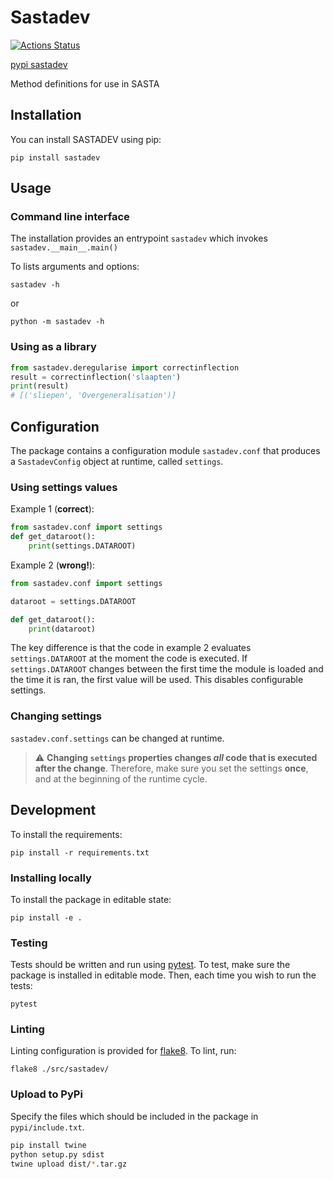 # Sastadev

[![Actions Status](https://github.com/UUDigitalHumanitieslab/sastadev/workflows/Unit%20tests/badge.svg)](https://github.com/UUDigitalHumanitieslab/sastadev/actions)

[pypi sastadev](https://pypi.org/project/sastadev)

Method definitions for use in SASTA

## Installation
You can install SASTADEV using pip:
```
pip install sastadev
```

## Usage

### Command line interface
The installation provides an entrypoint `sastadev` which invokes `sastadev.__main__.main()`

To lists arguments and options:

```
sastadev -h
```
or
```
python -m sastadev -h
```

### Using as a library
```python
from sastadev.deregularise import correctinflection
result = correctinflection('slaapten')
print(result)
# [('sliepen', 'Overgeneralisation')]
```

## Configuration
The package contains a configuration module `sastadev.conf` that produces a `SastadevConfig` object at runtime, called `settings`.

### Using settings values
Example 1 (**correct**): 
```python
from sastadev.conf import settings
def get_dataroot():
    print(settings.DATAROOT)
```

Example 2 (**wrong!**):
```python
from sastadev.conf import settings

dataroot = settings.DATAROOT

def get_dataroot():
    print(dataroot)
```

The key difference is that the code in example 2 evaluates `settings.DATAROOT` at the moment the code is executed. If `settings.DATAROOT` changes between the first time the module is loaded and the time it is ran, the first value will be used. This disables configurable settings.


### Changing settings
`sastadev.conf.settings` can be changed at runtime. 
> :warning: **Changing `settings` properties changes _all_ code that is executed after the change**. Therefore, make sure you set the settings **once**, and at the beginning of the runtime cycle.  

## Development
To install the requirements:
```
pip install -r requirements.txt
```

### Installing locally
To install the package in editable state:
```
pip install -e .
```

### Testing
Tests should be written and run using [pytest](https://docs.pytest.org/).
To test, make sure the package is installed in editable mode.
Then, each time you wish to run the tests:
```
pytest
```

### Linting
Linting configuration is provided for [flake8](https://flake8.pycqa.org/en/latest/).
To lint, run:
```
flake8 ./src/sastadev/
```

### Upload to PyPi

Specify the files which should be included in the package in `pypi/include.txt`.

```bash
pip install twine
python setup.py sdist
twine upload dist/*.tar.gz
```
